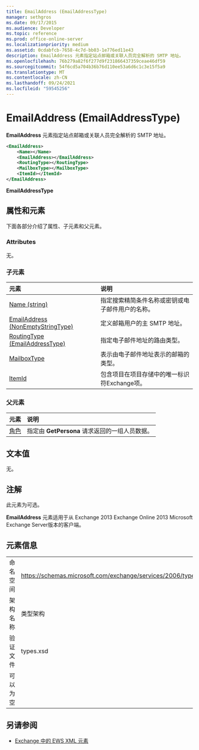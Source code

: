 ```yaml
---
title: EmailAddress (EmailAddressType)
manager: sethgros
ms.date: 09/17/2015
ms.audience: Developer
ms.topic: reference
ms.prod: office-online-server
ms.localizationpriority: medium
ms.assetid: 0cdabfcb-7658-4c7d-bb03-1e776ed11e43
description: EmailAddress 元素指定站点邮箱或关联人员完全解析的 SMTP 地址。
ms.openlocfilehash: 76b279a82f6f277d9f231866437359ceae46df59
ms.sourcegitcommit: 54f6cd5a704b36b76d110ee53a6d6c1c3e15f5a9
ms.translationtype: MT
ms.contentlocale: zh-CN
ms.lasthandoff: 09/24/2021
ms.locfileid: "59545256"
---
```

# <a name="emailaddress-emailaddresstype"></a>EmailAddress (EmailAddressType)

**EmailAddress** 元素指定站点邮箱或关联人员完全解析的 SMTP 地址。 
  
```xml
<EmailAddress>
    <Name></Name>
    <EmailAddress></EmailAddress>
    <RoutingType></RoutingType>
    <MailboxType></MailboxType>
    <ItemId></ItemId>
</EmailAddress>
```

 **EmailAddressType**
## <a name="attributes-and-elements"></a>属性和元素

下面各部分介绍了属性、子元素和父元素。
  
### <a name="attributes"></a>Attributes

无。
  
### <a name="child-elements"></a>子元素

|**元素**|**说明**|
|:-----|:-----|
|[Name (string)](name-string.md) <br/> |指定搜索精简条件名称或密钥或电子邮件用户的名称。  <br/> |
|[EmailAddress (NonEmptyStringType)](emailaddress-nonemptystringtype.md) <br/> |定义邮箱用户的主 SMTP 地址。  <br/> |
|[RoutingType (EmailAddressType)](routingtype-emailaddresstype.md) <br/> |指定电子邮件地址的路由类型。  <br/> |
|[MailboxType](mailboxtype.md) <br/> |表示由电子邮件地址表示的邮箱的类型。  <br/> |
|[ItemId](itemid.md) <br/> |包含项目在项目存储中的唯一标识符Exchange项。  <br/> |
   
### <a name="parent-elements"></a>父元素

|**元素**|**说明**|
|:-----|:-----|
|[角色](persona.md) <br/> |指定由 **GetPersona** 请求返回的一组人员数据。  <br/> |
   
## <a name="text-value"></a>文本值

无。
  
## <a name="remarks"></a>注解

此元素为可选。
  
**EmailAddress** 元素适用于从 Exchange 2013 Exchange Online 2013 Microsoft Exchange Server版本的客户端。 
  
## <a name="element-information"></a>元素信息

|||
|:-----|:-----|
|命名空间  <br/> |https://schemas.microsoft.com/exchange/services/2006/types  <br/> |
|架构名称  <br/> |类型架构  <br/> |
|验证文件  <br/> |types.xsd  <br/> |
|可以为空  <br/> ||
   
## <a name="see-also"></a>另请参阅

- [Exchange 中的 EWS XML 元素](ews-xml-elements-in-exchange.md)

